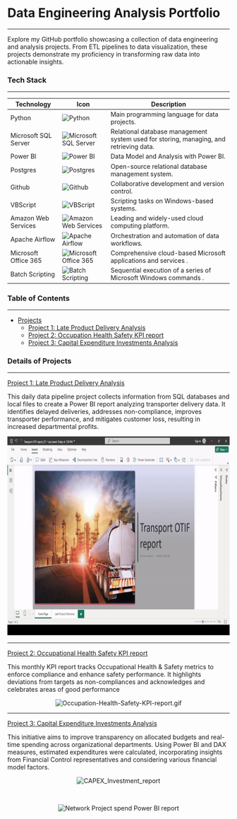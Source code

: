 # Data Engineering Analysis Portfolio
---

Explore my GitHub portfolio showcasing a collection of data engineering and analysis projects. From ETL pipelines to data visualization, these projects demonstrate my proficiency in transforming raw data into actionable insights.


### Tech Stack
---

| Technology | Icon | Description |
|------------|------|-------------|
| Python     | ![Python](https://img.shields.io/badge/Programming-Python-blue?logo=python&logoColor=white&style=flat-square) | Main programming language for data projects. |
| Microsoft SQL Server| ![Microsoft SQL Server](https://img.shields.io/badge/Database-Microsoft_SQL_Server-darkblue?logo=microsoft-sql-server&logoColor=white&style=plastic) | Relational database management system used for storing, managing, and retrieving data. |
| Power BI   | ![Power BI](https://img.shields.io/badge/Analytics-Power_BI-yellow?logo=powerbi&logoColor=white&style=flat-square) | Data Model and Analysis with Power BI. |
| Postgres   | ![Postgres](https://img.shields.io/badge/Database-PostgreSQL-blue?logo=postgresql&logoColor=white&style=flat-square) | Open-source relational database management system. |
| Github     | ![Github](https://img.shields.io/badge/Platform-GitHub-black?logo=github&style=flat-square) | Collaborative development and version control. |
| VBScript| ![VBScript](https://img.shields.io/badge/Scripting-Visual_Basic-blue?logo=visual-studio&logoColor=white&style=flat-square) | Scripting tasks on Windows-based systems. |
| Amazon Web Services| ![Amazon Web Services](https://img.shields.io/badge/Cloud-Amazon_Web_Services-orange?logo=amazon-aws&logoColor=white&style=flat-square) | Leading and widely-used cloud computing platform. |
| Apache Airflow| ![Apache Airflow](https://img.shields.io/badge/Workflow-Apache_Airflow-blue?logo=apache-airflow&logoColor=white&style=flat-square) | Orchestration and automation of data workflows.  |
| Microsoft Office 365  | ![Microsoft Office 365](https://img.shields.io/badge/Product-Office_365-blue?logo=microsoft-office-365&logoColor=white&style=flat-square) | Comprehensive cloud-based Microsoft applications and services .  |
| Batch Scripting  | ![Batch Scripting](https://img.shields.io/badge/Scripting-Batch-blue?style=plastic) | Sequential execution of a series of Microsoft Windows commands .  |


### Table of Contents
---

- [Projects](#projects)
  - [Project 1: Late Product Delivery Analysis](https://github.com/CarolMmai/Late-Product-Deliveries-Analysis)
  - [Project 2: Occupation Health Safety KPI report](https://github.com/CarolMmai/Occupation-Health-Safety-KPI-report)
  - [Project 3: Capital Expenditure Investments Analysis](https://github.com/CarolMmai/Capital-Expenditure-Investments-Analysis)



### Details of Projects
---

[Project 1: Late Product Delivery Analysis](https://github.com/CarolMmai/Late-Product-Deliveries-Analysis)

This daily data pipeline project collects information from SQL databases and local files to create a Power BI report analyzing transporter delivery data. It identifies delayed deliveries, addresses non-compliance, improves transporter performance, and mitigates customer loss, resulting in increased departmental profits.

<p align="center">
  <img src="https://github.com/CarolMmai/Data-Engineering-Analysis-Portfolio/raw/main/Late_product_delivery_Power_BI_report.gif" width="800" height="450" alt="Late Product Delivery Power BI Report">
</p>

---

[Project 2: Occupational Health Safety KPI report](https://github.com/CarolMmai/Occupation-Health-Safety-KPI-report)

This monthly KPI report tracks Occupational Health & Safety metrics to enforce compliance and enhance safety performance. It highlights deviations from targets as non-compliances and acknowledges and celebrates areas of good performance

<p align="center">
  <img src="https://github.com/CarolMmai/Occupation-Health-Safety-KPI-report/blob/main/Occupation-Health-Safety-KPI-report.gif" width="800" height="450" alt="Occupation-Health-Safety-KPI-report.gif">
</p>

---

[Project 3: Capital Expenditure Investments Analysis](https://github.com/CarolMmai/Capital-Expenditure-Investments-Analysis)

This initiative aims to improve transparency on allocated budgets and real-time spending across organizational departments. Using Power BI and DAX measures, estimated expenditures were calculated, incorporating insights from Financial Control representatives and considering various financial model factors.

<p align="center">
  <img src="https://github.com/CarolMmai/Capital-Expenditure-Investments-Analysis/blob/main/CAPEX_Investment_report.gif" width="800" height="450" alt="CAPEX_Investment_report">
</p>

<br>

<p align="center">
  <img src="https://github.com/CarolMmai/Capital-Expenditure-Investments-Analysis/blob/main/Network%20Project%20spend%20Power%20BI%20report.gif" width="800" height="450" alt="Network Project spend Power BI report">
</p>

